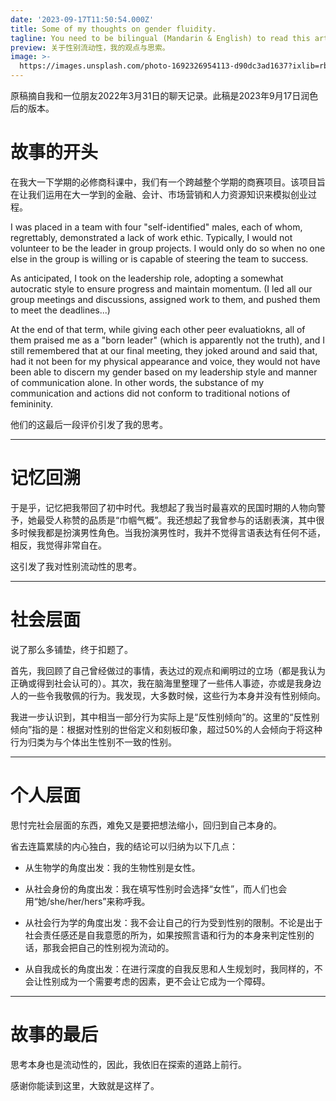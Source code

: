 ```yaml
---
date: '2023-09-17T11:50:54.000Z'
title: Some of my thoughts on gender fluidity.
tagline: You need to be bilingual (Mandarin & English) to read this article.
preview: 关于性别流动性，我的观点与思索。
image: >-
  https://images.unsplash.com/photo-1692326954113-d90dc3ad1637?ixlib=rb-4.0.3&ixid=M3wxMjA3fDB8MHxwaG90by1wYWdlfHx8fGVufDB8fHx8fA%3D%3D&auto=format&fit=crop&w=735&q=80
---
```


原稿摘自我和一位朋友2022年3月31日的聊天记录。此稿是2023年9月17日润色后的版本。


# 故事的开头

在我大一下学期的必修商科课中，我们有一个跨越整个学期的商赛项目。该项目旨在让我们运用在大一学到的金融、会计、市场营销和人力资源知识来模拟创业过程。

I was placed in a team with four "self-identified" males, each of whom, regrettably, demonstrated a lack of work ethic. Typically, I would not volunteer to be the leader in group projects. I would only do so when no one else in the group is willing or is capable of steering the team to success.

As anticipated, I took on the leadership role, adopting a somewhat autocratic style to ensure progress and maintain momentum. (I led all our group meetings and discussions, assigned work to them, and pushed them to meet the deadlines...)

At the end of that term, while giving each other peer evaluatiokns, all of them praised me as a "born leader" (which is apparently not the truth), and I still remembered that at our final meeting, they joked around and said that, had it not been for my physical appearance and voice, they would not have been able to discern my gender based on my leadership style and manner of communication alone. In other words, the substance of my communication and actions did not conform to traditional notions of femininity.

他们的这最后一段评价引发了我的思考。


---
# 记忆回溯
于是乎，记忆把我带回了初中时代。我想起了我当时最喜欢的民国时期的人物向警予，她最受人称赞的品质是“巾帼气概”。我还想起了我曾参与的话剧表演，其中很多时候我都是扮演男性角色。当我扮演男性时，我并不觉得言语表达有任何不适，相反，我觉得非常自在。

这引发了我对性别流动性的思考。


---
# 社会层面
说了那么多铺垫，终于扣题了。

首先，我回顾了自己曾经做过的事情，表达过的观点和阐明过的立场（都是我认为正确或得到社会认可的）。其次，我在脑海里整理了一些伟人事迹，亦或是我身边人的一些令我敬佩的行为。我发现，大多数时候，这些行为本身并没有性别倾向。

我进一步认识到，其中相当一部分行为实际上是“反性别倾向”的。这里的“反性别倾向”指的是：根据对性别的世俗定义和刻板印象，超过50%的人会倾向于将这种行为归类为与个体出生性别不一致的性别。


---
# 个人层面
思忖完社会层面的东西，难免又是要把想法缩小，回归到自己本身的。

省去连篇累牍的内心独白，我的结论可以归纳为以下几点：

- 从生物学的角度出发：我的生物性别是女性。
  
- 从社会身份的角度出发：我在填写性别时会选择“女性”，而人们也会用“她/she/her/hers”来称呼我。
  
- 从社会行为学的角度出发：我不会让自己的行为受到性别的限制。不论是出于社会责任感还是自我意愿的所为，如果按照言语和行为的本身来判定性别的话，那我会把自己的性别视为流动的。
  
- 从自我成长的角度出发：在进行深度的自我反思和人生规划时，我同样的，不会让性别成为一个需要考虑的因素，更不会让它成为一个障碍。


---
# 故事的最后
思考本身也是流动性的，因此，我依旧在探索的道路上前行。

感谢你能读到这里，大致就是这样了。
